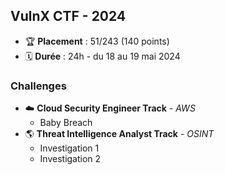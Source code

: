 
## VulnX CTF - 2024

- 🏆 **Placement** : 51/243 (140 points)
- 🗓️ **Durée** : 24h - du 18 au 19 mai 2024

### Challenges

- ☁️ **Cloud Security Engineer Track** - *AWS*
    - Baby Breach
- 🌎 **Threat Intelligence Analyst Track** - *OSINT*
   - Investigation 1
   - Investigation 2

